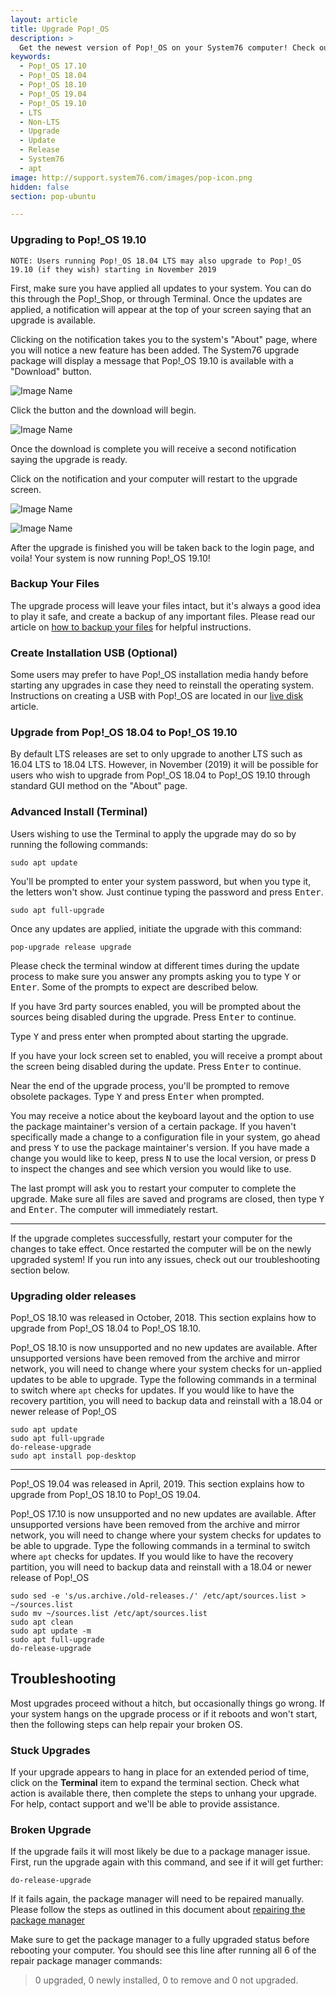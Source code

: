 ```yaml
---
layout: article
title: Upgrade Pop!_OS
description: >
  Get the newest version of Pop!_OS on your System76 computer! Check out our upgrade directions.
keywords:
  - Pop!_OS 17.10
  - Pop!_OS 18.04
  - Pop!_OS 18.10
  - Pop!_OS 19.04
  - Pop!_OS 19.10
  - LTS
  - Non-LTS
  - Upgrade
  - Update
  - Release
  - System76
  - apt
image: http://support.system76.com/images/pop-icon.png
hidden: false
section: pop-ubuntu

---
```


### Upgrading to Pop!\_OS 19.10

```
NOTE: Users running Pop!_OS 18.04 LTS may also upgrade to Pop!_OS 19.10 (if they wish) starting in November 2019
```

First, make sure you have applied all updates to your system. You can do this through the Pop!\_Shop, or through Terminal.
Once the updates are applied, a notification will appear at the top of your screen saying that an upgrade is available.

Clicking on the notification takes you to the system's "About" page, where you will notice a new feature has been added. The System76 upgrade package will display a message that Pop!\_OS 19.10 is available with a "Download" button.

![Image Name](/images/upgrade-pop/about-download-button.png)

Click the button and the download will begin.

![Image Name](/images/upgrade-pop/about-download-complete.png)

Once the download is complete you will receive a second notification saying the upgrade is ready.

Click on the notification and your computer will restart to the upgrade screen.

![Image Name](/images/upgrade-pop/image.png)

![Image Name](/images/upgrade-pop/image.png)

After the upgrade is finished you will be taken back to the login page, and voila! Your system is now running Pop!\_OS 19.10!

### Backup Your Files

The upgrade process will leave your files intact, but it's always a good idea to play it safe, and create a backup of any important files. Please read our article on [how to backup your files](/articles/backup-files/) for helpful instructions.

### Create Installation USB (Optional)

Some users may prefer to have Pop!\_OS installation media handy before starting any upgrades in case they need to reinstall the operating system. Instructions on creating a USB with Pop!\_OS are located in our [live disk](/articles/live-disk/) article.


### Upgrade from Pop!\_OS 18.04 to Pop!\_OS 19.10

By default LTS releases are set to only upgrade to another LTS such as 16.04 LTS to 18.04 LTS. However, in November (2019) it will be possible for users who wish to upgrade from Pop!\_OS 18.04 to Pop!\_OS 19.10 through standard GUI method on the "About" page.

### Advanced Install (Terminal)

Users wishing to use the Terminal to apply the upgrade may do so by running the following commands:

```
sudo apt update
```
You'll be prompted to enter your system password, but when you type it, the letters won't show. Just continue typing the password and press <kbd>Enter</kbd>.

```
sudo apt full-upgrade
```

Once any updates are applied, initiate the upgrade with this command:

```
pop-upgrade release upgrade
```

Please check the terminal window at different times during the update process to make sure you answer any prompts asking you to type <kbd>Y</kbd> or <kbd>Enter</kbd>. Some of the prompts to expect are described below.

If you have 3rd party sources enabled, you will be prompted about the sources being disabled during the upgrade. Press <kbd>Enter</kbd> to continue.

Type <kbd>Y</kbd> and press enter when prompted about starting the upgrade.

If you have your lock screen set to enabled, you will receive a prompt about the screen being disabled during the update. Press <kbd>Enter</kbd> to continue.

Near the end of the upgrade process, you'll be prompted to remove obsolete packages. Type <kbd>Y</kbd> and press <kbd>Enter</kbd>  when prompted.

You may receive a notice about the keyboard layout and the option to use the package maintainer's version of a certain package. If you haven't specifically made a change to a configuration file in your system, go ahead and press <kbd>Y</kbd> to use the package maintainer's version. If you have made a change you would like to keep, press <kbd>N</kbd> to use the local version, or press <kbd>D</kbd> to inspect the changes and see which version you would like to use.

The last prompt will ask you to restart your computer to complete the upgrade. Make sure all files are saved and programs are closed, then type <kbd>Y</kbd> and <kbd>Enter</kbd>. The computer will immediately restart.

---

If the upgrade completes successfully, restart your computer for the changes to take effect.  Once restarted the computer will be on the newly upgraded system! If you run into any issues, check out our troubleshooting section below.


### Upgrading older releases

Pop!\_OS 18.10 was released in October, 2018. This section explains how to upgrade from Pop!\_OS 18.04 to Pop!\_OS 18.10.

Pop!\_OS 18.10 is now unsupported and no new updates are available. After unsupported versions have been removed from the archive and mirror network, you will need to change where your system checks for un-applied updates to be able to upgrade. Type the following commands in a terminal to switch where `apt` checks for updates. If you would like to have the recovery partition, you will need to backup data and reinstall with a 18.04 or newer release of Pop!\_OS

```
sudo apt update
sudo apt full-upgrade
do-release-upgrade
sudo apt install pop-desktop
```

_____________________________

Pop!\_OS 19.04 was released in April, 2019. This section explains how to upgrade from Pop!\_OS 18.10 to Pop!\_OS 19.04.

Pop!\_OS 17.10 is now unsupported and no new updates are available. After unsupported versions have been removed from the archive and mirror network, you will need to change where your system checks for updates to be able to upgrade. Type the following commands in a terminal to switch where `apt` checks for updates. If you would like to have the recovery partition, you will need to backup data and reinstall with a 18.04 or newer release of Pop!\_OS

```
sudo sed -e 's/us.archive./old-releases./' /etc/apt/sources.list > ~/sources.list
sudo mv ~/sources.list /etc/apt/sources.list
sudo apt clean
sudo apt update -m
sudo apt full-upgrade
do-release-upgrade
```

## Troubleshooting

Most upgrades proceed without a hitch, but occasionally things go wrong. If your system hangs on the upgrade process or if it reboots and won't start, then the following steps can help repair your broken OS.

### Stuck Upgrades

If your upgrade appears to hang in place for an extended period of time, click on the **Terminal** item to expand the terminal section. Check what action is available there, then complete the steps to unhang your upgrade. For help, contact support and we'll be able to provide assistance.

### Broken Upgrade

If the upgrade fails it will most likely be due to a package manager issue.  First, run the upgrade again with this command, and see if it will get further:

```
do-release-upgrade
```

If it fails again, the package manager will need to be repaired manually.  Please follow the steps as outlined in this document about [repairing the package manager](/articles/package-manager/)

Make sure to get the package manager to a fully upgraded status before rebooting your computer.  You should see this line after running all 6 of the repair package manager commands:

> 0 upgraded, 0 newly installed, 0 to remove and 0 not upgraded.
